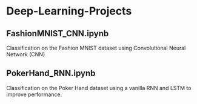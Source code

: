 # Deep-Learning-Projects
## FashionMNIST_CNN.ipynb
Classification on the Fashion MNIST dataset using Convolutional Neural Network (CNN) 
## PokerHand_RNN.ipynb
Classification on the Poker Hand dataset using a vanilla RNN and LSTM to improve performance.
